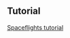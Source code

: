 ## Tutorial

[Spaceflights tutorial](https://kedro.readthedocs.io/en/stable/tutorial/spaceflights_tutorial.html)